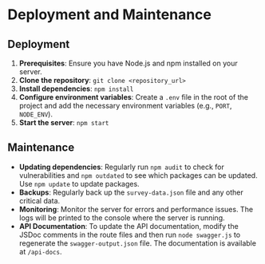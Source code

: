 # Deployment and Maintenance

## Deployment

1.  **Prerequisites**: Ensure you have Node.js and npm installed on your server.
2.  **Clone the repository**: `git clone <repository_url>`
3.  **Install dependencies**: `npm install`
4.  **Configure environment variables**: Create a `.env` file in the root of the project and add the necessary environment variables (e.g., `PORT`, `NODE_ENV`).
5.  **Start the server**: `npm start`

## Maintenance

*   **Updating dependencies**: Regularly run `npm audit` to check for vulnerabilities and `npm outdated` to see which packages can be updated. Use `npm update` to update packages.
*   **Backups**: Regularly back up the `survey-data.json` file and any other critical data.
*   **Monitoring**: Monitor the server for errors and performance issues. The logs will be printed to the console where the server is running.
*   **API Documentation**: To update the API documentation, modify the JSDoc comments in the route files and then run `node swagger.js` to regenerate the `swagger-output.json` file. The documentation is available at `/api-docs`.